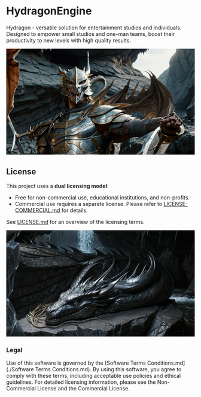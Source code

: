 # HydragonEngine
Hydragon - versatile solution for entertainment studios and individuals. Designed to empower small studios and one-man teams, boost their productivity to new levels with high quality results.

![Hydragon promo image](./docs/images/Hydragon_promo_01.png)

## License

This project uses a **dual licensing model**:

- Free for non-commercial use, educational institutions, and non-profits.
- Commercial use requires a separate license. Please refer to [LICENSE-COMMERCIAL.md](./LICENSE-COMMERCIAL.md) for details.

See [LICENSE.md](./LICENSE.md) for an overview of the licensing terms.

![Hydragon promo image](./docs/images/header_image_04_blue-eye.png)

### Legal
Use of this software is governed by the [Software Terms Conditions.md](./Software Terms Conditions.md). By using this software, you agree to comply with these terms, including acceptable use policies and ethical guidelines. For detailed licensing information, please see the Non-Commercial License and the Commercial License.

